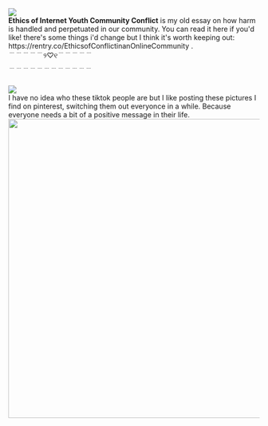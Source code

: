 <img src="https://aaregistry.org/wp-content/uploads/2009/09/alexander-pushkin.jpg">
<br>
 <b>Ethics of Internet Youth Community Conflict</b> is my old essay on how harm is handled and perpetuated in our community. You can read it here if you'd like! there's some things i'd change but I think it's worth keeping out: https://rentry.co/EthicsofConflictinanOnlineCommunity . <br>
﹉﹉﹉﹉﹉୨♡୧﹉﹉﹉﹉﹉ <br>
         ﹍﹍﹍﹍﹍﹍﹍﹍﹍﹍﹍﹍
<p float="left">

</p> <br>
<img src="https://i.pinimg.com/564x/5f/00/13/5f001317a0a3a4e9b8ea63ec9eb8b521.jpg"> <br>
I have no idea who these tiktok people are but I like posting these pictures I find on pinterest, switching them out everyonce in a while. Because everyone needs a bit of a positive message in their life.<br>
<img src="https://i.pinimg.com/474x/4e/ba/cd/4ebacd4e9988cd260d51353f9718ea9f.jpg" height="600">

